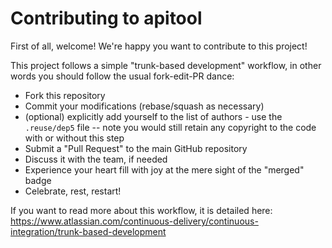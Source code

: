 # Contributing to apitool

First of all, welcome! We're happy you want to contribute to this project!

This project follows a simple "trunk-based development" workflow, in other words you should follow the usual fork-edit-PR dance:

- Fork this repository
- Commit your modifications (rebase/squash as necessary)
- (optional) explicitly add yourself to the list of authors - use the `.reuse/dep5` file -- note you would still retain any copyright to the code with or without this step
- Submit a "Pull Request" to the main GitHub repository
- Discuss it with the team, if needed
- Experience your heart fill with joy at the mere sight of the "merged" badge
- Celebrate, rest, restart!


If you want to read more about this workflow, it is detailed here:
https://www.atlassian.com/continuous-delivery/continuous-integration/trunk-based-development



